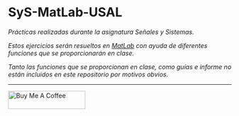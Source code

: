 # SyS-MatLab-USAL

_Prácticas realizadas durante la asignatura Señales y Sistemas._

_Estos ejercicios serán resueltos en [MatLab](https://es.mathworks.com/products/matlab.html) con ayuda de diferentes funciones_
_que se proporcionarán en clase._

_Tanto las funciones que se proporcionan en clase, como guías e informe no están incluidos en este repositorio_
_por motivos obvios._

---

<a href="https://www.buymeacoffee.com/andr3kt" target="_blank"><img src="https://cdn.buymeacoffee.com/buttons/default-blue.png" alt="Buy Me A Coffee" height="41" width="174"></a>
